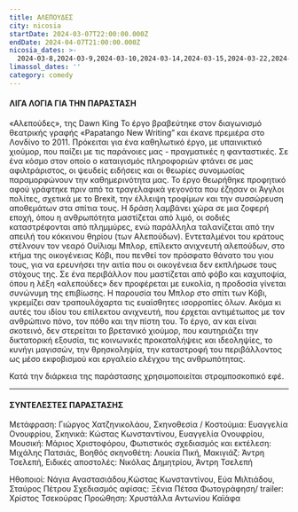 ```yaml
---
title: ΑΛΕΠΟΥΔΕΣ
city: nicosia
startDate: 2024-03-07T22:00:00.000Z
endDate: 2024-04-07T21:00:00.000Z
nicosia_dates: >-
  2024-03-8,2024-03-9,2024-03-10,2024-03-14,2024-03-15,2024-03-22,2024-03-23,2024-03-24,2024-03-29,2024-03-30,2024-03-31,2024-04-5,2024-04-6,2024-04-7,2024-04-8
limassol_dates: ''
category: comedy
---
```


#### ΛΙΓΑ ΛΟΓΙΑ ΓΙΑ ΤΗΝ ΠΑΡΑΣΤΑΣΗ

«Αλεπούδες», της Dawn King
Το έργο βραβεύτηκε στον διαγωνισμό θεατρικής γραφής «Papatango New Writing” και
έκανε πρεμιέρα στο Λονδίνο το 2011.
Πρόκειται για ένα καθηλωτικό έργο, με υπαινικτικό χιούμορ, που παίζει με τις
παράνοιες μας - πραγματικές η φανταστικές. Σε ένα κόσμο στον οποίο ο
καταιγισμός πληροφοριών φτάνει σε μας αφιλτράριστος, οι ψευδείς ειδήσεις και οι
θεωρίες συνομωσίας παραμορφώνουν την καθημερινότητα μας.
Το έργο θεωρήθηκε προφητικό αφού γράφτηκε πριν από τα τραγελαφικά γεγονότα που
έζησαν οι Άγγλοι πολίτες,
σχετικά με το Brexit, την έλλειψη τροφίμων και την συσσώρευση αποθεμάτων στα
σπίτια τους.
Η δράση λαμβάνει χώρα σε μια ζοφερή εποχή, όπου η ανθρωπότητα μαστίζεται από
λιμό, οι σοδιές καταστρέφονται από πλημμύρες, ενώ παράλληλα ταλανίζεται από την
απειλή του κόκκινου θηρίου (των Αλεπούδων). Εντεταλμένοι του κράτους στέλνουν
τον νεαρό Ουίλιαμ Μπλορ, επίλεκτο ανιχνευτή αλεπούδων, στο κτήμα της
οικογένειας Κόβι, που πενθεί τον πρόσφατο θάνατο του γιου τους, για να
ερευνήσει την αιτία που οι οικογένεια δεν εκπλήρωσε τους στόχους της.
Σε ένα περιβάλλον που μαστίζεται από φόβο και καχυποψία, όπου η λέξη
«αλεπούδες» δεν προφέρεται με ευκολία, η προδοσία γίνεται συνώνυμη της
επιβίωσης. Η παρουσία του Μπλορ στο σπίτι των Κόβι, γκρεμίζει σαν τραπουλόχαρτα
τις ευαίσθητες ισορροπίες όλων. Ακόμα κι αυτές του ιδίου του επίλεκτου
ανιχνευτή, που έρχεται αντιμέτωπος με τον ανθρώπινο πόνο, τον πόθο και την
πίστη του.
Το έργο, αν και είναι σκοτεινό, δεν στερείται το βρετανικό χιούμορ, που
καυτηριάζει την δικτατορική εξουσία, τις
κοινωνικές προκαταλήψεις και ιδεοληψίες, το κυνήγι μαγισσών, την θρησκοληψία,
την καταστροφή του
περιβάλλοντος ως μέσο εκφοβισμού και εργαλείο ελέγχου της ανθρωπότητας.


Κατά την διάρκεια της παράστασης χρησιμοποιείται στρομποσκοπικό εφέ.

***

#### ΣΥΝΤΕΛΕΣΤΕΣ ΠΑΡΑΣΤΑΣΗΣ

Μετάφραση: Γιώργος Χατζηνικολάου,
Σκηνοθεσία / Κοστούμια: Ευαγγελία Ονουφρίου, Σκηνικά: Κώστας Κωνσταντίνου,
Ευαγγελία Ονουφρίου, Μουσική: Μάριος Χριστοφόρου, Φωτιστικός σχεδιασμός και
εκτέλεση: Μιχάλης Πατσιάς, Βοηθός σκηνοθέτη: Λουκία Πική, Μακιγιάζ: Άντρη
Τσελεπή, Ειδικές αποστολές: Νικόλας Δημητρίου, Άντρη Τσελεπή

Ηθοποιοί: Νάγια Αναστασιάδου,Κώστας Κωνσταντίνου, Εύα Μιλτιάδου, Σταύρος Πέτρου
Σχεδιασμός αφίσας: Ξένια Πέτσα
Φωτογράφηση/ trailer: Χρίστος Τσεκούρας
Προώθηση: Χρυστάλλα Αντωνίου Καϊάφα
